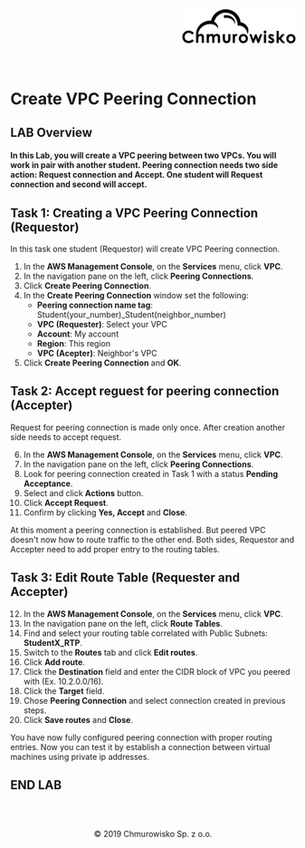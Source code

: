 <img src="../../img/logo.png" alt="Chmurowisko logo" width="200" align="right">
<br><br>
<br><br>
<br><br>

# Create VPC Peering Connection

## LAB Overview

#### In this Lab, you will create a VPC peering between two VPCs. You will work in pair with another student. Peering connection needs two side action: Request connection and Accept. One student will Request connection and second will accept.

## Task 1: Creating a VPC Peering Connection (Requestor)
In this task one student (Requestor) will create VPC Peering connection. 

1. In the **AWS Management Console**, on the **Services** menu, click **VPC**.
2. In the navigation pane on the left, click **Peering Connections**.
3. Click **Create Peering Connection**.
4. In the **Create Peering Connection** window set the following:
   * **Peering connection name tag**: Student(your_number)_Student(neighbor_number)
   * **VPC (Requester)**: Select your VPC
   * **Account**: My account
   * **Region**: This region
   * **VPC (Acepter)**: Neighbor's VPC
5. Click **Create Peering Connection** and **OK**.

## Task 2: Accept reguest for peering connection (Accepter)

Request for peering connection is made only once. After creation another side needs to accept request.

6. In the **AWS Management Console**, on the **Services** menu, click **VPC**.
7. In the navigation pane on the left, click **Peering Connections**.
8. Look for peering connection created in Task 1 with a status **Pending Acceptance**.
9. Select and click **Actions** button.
10. Click **Accept Request**.
11. Confirm by clicking **Yes, Accept** and **Close**.

At this moment a peering connection is established. But peered VPC doesn't now how to route traffic to the other end. Both sides, Requestor and Accepter need to add proper entry to the routing tables.



## Task 3: Edit Route Table (Requester and Accepter)

12. In the **AWS Management Console**, on the **Services** menu, click **VPC**.
13. In the navigation pane on the left, click **Route Tables**.
14. Find and select your routing table correlated with Public Subnets: **StudentX_RTP**.
15. Switch to the **Routes** tab and click **Edit routes**.
16. Click **Add route**.
17. Click the **Destination** field and enter the CIDR block of VPC you peered with (Ex. 10.2.0.0/16).
18. Click the **Target** field.
19. Chose **Peering Connection** and select connection created in previous steps.
20. Click **Save routes** and **Close**.

You have now fully configured peering connection with proper routing entries. Now you can test it by establish a connection between virtual machines using private ip addresses.

 

## END LAB

<br><br>

<center><p>&copy; 2019 Chmurowisko Sp. z o.o.<p></center>